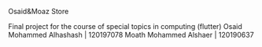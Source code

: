 Osaid&Moaz Store

Final project for the course of special topics in computing (flutter)
 Osaid Mohammed Alhashash  |  120197078
 Moath Mohammed Alshaer    |  120190637